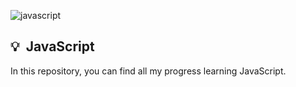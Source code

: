 ![javascript](https://github.com/jccarrey/JavaScript/assets/157764646/3aa3f225-ac9f-4fb3-bd51-5c3061b4975e)

##  💡 &nbsp;JavaScript

  In this repository, you can find all my progress learning JavaScript.

